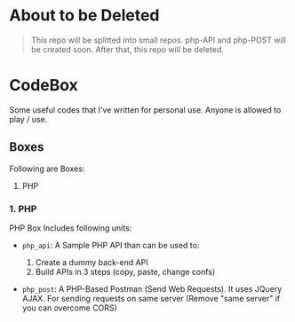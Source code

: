 # About to be Deleted
>This repo will be splitted into small repos. php-API and php-POST will be created soon. After that, this repo will be deleted.

# CodeBox
Some useful codes that I've written for personal use. Anyone is allowed to play / use.

## Boxes

Following are Boxes:

1. PHP

### 1. PHP

PHP Box Includes following units:

* ```php_api```: A Sample PHP API than can be used to:
  1. Create a dummy back-end API
  2. Build APIs in 3 steps (copy, paste, change confs)

* ```php_post```: A PHP-Based Postman (Send Web Requests). It uses JQuery AJAX. For sending requests on same server (Remove "same server" if you can overcome CORS)
